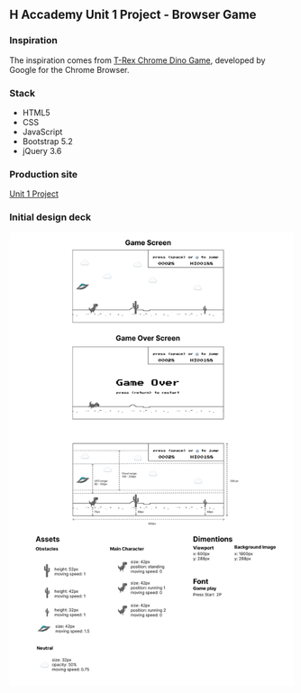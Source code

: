 ## H Accademy Unit 1 Project - Browser Game
### Inspiration   
The inspiration comes from [T-Rex Chrome Dino Game](https://chromedino.com/), developed by Google for the Chrome Browser.   

### Stack
- HTML5
- CSS
- JavaScript
- Bootstrap 5.2
- jQuery 3.6

### Production site
[Unit 1 Project](https://arturaronov.github.io/project1-dinosaur-game/)

### Initial design deck
<img src="./assets/specifications_final.png" alt="Artur Aronov Unit 1 Project Specifications" />
